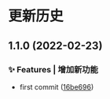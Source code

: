 # 更新历史

## 1.1.0 (2022-02-23)

### ✨ Features | 增加新功能

- first commit ([16be696](https://github.com/HeLuchao/typescript-template/commit/16be696da857200e27d905fc4549867bc3eb48dc))
